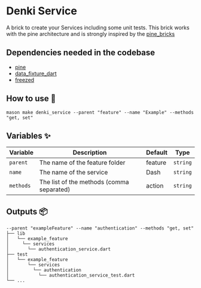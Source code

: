 # Denki Service

A brick to create your Services including some unit tests.
This brick works with the pine architecture and is strongly inspired by the [pine_bricks](https://github.com/MyLittleSuite/pine_bricks)

## Dependencies needed in the codebase

- [pine](https://pub.dev/packages/pine)
- [data_fixture_dart](https://pub.dev/packages/data_fixture_dart)
- [freezed](https://pub.dev/packages/freezed)

## How to use 🚀

```
mason make denki_service --parent "feature" --name "Example" --methods "get, set"
```

## Variables ✨

| Variable  | Description                               | Default | Type     |
| --------- | ----------------------------------------- | ------- | -------- |
| `parent`  | The name of the feature folder            | feature | `string` |
| `name`    | The name of the service                   | Dash    | `string` |
| `methods` | The list of the methods (comma separated) | action  | `string` |

## Outputs 📦

```
--parent "exampleFeature" --name "authentication" --methods "get, set"
├── lib
│   └── example_feature
│     └── services
│       └── authentication_service.dart
├── test
│   └── example_feature
│       └── services
│         └── authentication
│           └── authentication_service_test.dart
└── ...
```

